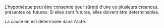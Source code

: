   
 L'hypothèque peut être consentie pour sûreté d'une ou plusieurs créances, présentes ou futures. Si elles sont futures, elles doivent être déterminables.  

  
 La cause en est déterminée dans l'acte.  
